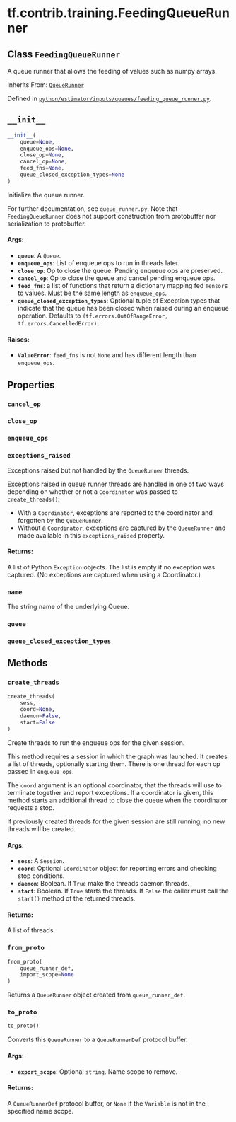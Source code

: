 <div itemscope itemtype="http://developers.google.com/ReferenceObject">
<meta itemprop="name" content="tf.contrib.training.FeedingQueueRunner" />
<meta itemprop="path" content="Stable" />
<meta itemprop="property" content="cancel_op"/>
<meta itemprop="property" content="close_op"/>
<meta itemprop="property" content="enqueue_ops"/>
<meta itemprop="property" content="exceptions_raised"/>
<meta itemprop="property" content="name"/>
<meta itemprop="property" content="queue"/>
<meta itemprop="property" content="queue_closed_exception_types"/>
<meta itemprop="property" content="__init__"/>
<meta itemprop="property" content="create_threads"/>
<meta itemprop="property" content="from_proto"/>
<meta itemprop="property" content="to_proto"/>
</div>

# tf.contrib.training.FeedingQueueRunner

## Class `FeedingQueueRunner`

A queue runner that allows the feeding of values such as numpy arrays.

Inherits From: [`QueueRunner`](../../../tf/train/queue_runner/QueueRunner.md)



Defined in [`python/estimator/inputs/queues/feeding_queue_runner.py`](https://github.com/tensorflow/estimator/tree/master/tensorflow_estimator/python/estimator/inputs/queues/feeding_queue_runner.py).

<!-- Placeholder for "Used in" -->


<h2 id="__init__"><code>__init__</code></h2>

``` python
__init__(
    queue=None,
    enqueue_ops=None,
    close_op=None,
    cancel_op=None,
    feed_fns=None,
    queue_closed_exception_types=None
)
```

Initialize the queue runner.

For further documentation, see `queue_runner.py`. Note that
`FeedingQueueRunner` does not support construction from protobuffer nor
serialization to protobuffer.

#### Args:


* <b>`queue`</b>: A `Queue`.
* <b>`enqueue_ops`</b>: List of enqueue ops to run in threads later.
* <b>`close_op`</b>: Op to close the queue. Pending enqueue ops are preserved.
* <b>`cancel_op`</b>: Op to close the queue and cancel pending enqueue ops.
* <b>`feed_fns`</b>: a list of functions that return a dictionary mapping fed
  `Tensor`s to values. Must be the same length as `enqueue_ops`.
* <b>`queue_closed_exception_types`</b>: Optional tuple of Exception types that
  indicate that the queue has been closed when raised during an enqueue
  operation.  Defaults to
  `(tf.errors.OutOfRangeError, tf.errors.CancelledError)`.


#### Raises:


* <b>`ValueError`</b>: `feed_fns` is not `None` and has different length than
  `enqueue_ops`.



## Properties

<h3 id="cancel_op"><code>cancel_op</code></h3>




<h3 id="close_op"><code>close_op</code></h3>




<h3 id="enqueue_ops"><code>enqueue_ops</code></h3>




<h3 id="exceptions_raised"><code>exceptions_raised</code></h3>

Exceptions raised but not handled by the `QueueRunner` threads.

Exceptions raised in queue runner threads are handled in one of two ways
depending on whether or not a `Coordinator` was passed to
`create_threads()`:

* With a `Coordinator`, exceptions are reported to the coordinator and
  forgotten by the `QueueRunner`.
* Without a `Coordinator`, exceptions are captured by the `QueueRunner` and
  made available in this `exceptions_raised` property.

#### Returns:

A list of Python `Exception` objects.  The list is empty if no exception
was captured.  (No exceptions are captured when using a Coordinator.)


<h3 id="name"><code>name</code></h3>

The string name of the underlying Queue.


<h3 id="queue"><code>queue</code></h3>




<h3 id="queue_closed_exception_types"><code>queue_closed_exception_types</code></h3>






## Methods

<h3 id="create_threads"><code>create_threads</code></h3>

``` python
create_threads(
    sess,
    coord=None,
    daemon=False,
    start=False
)
```

Create threads to run the enqueue ops for the given session.

This method requires a session in which the graph was launched.  It creates
a list of threads, optionally starting them.  There is one thread for each
op passed in `enqueue_ops`.

The `coord` argument is an optional coordinator, that the threads will use
to terminate together and report exceptions.  If a coordinator is given,
this method starts an additional thread to close the queue when the
coordinator requests a stop.

If previously created threads for the given session are still running, no
new threads will be created.

#### Args:


* <b>`sess`</b>: A `Session`.
* <b>`coord`</b>: Optional `Coordinator` object for reporting errors and checking
  stop conditions.
* <b>`daemon`</b>: Boolean.  If `True` make the threads daemon threads.
* <b>`start`</b>: Boolean.  If `True` starts the threads.  If `False` the
  caller must call the `start()` method of the returned threads.


#### Returns:

A list of threads.


<h3 id="from_proto"><code>from_proto</code></h3>

``` python
from_proto(
    queue_runner_def,
    import_scope=None
)
```

Returns a `QueueRunner` object created from `queue_runner_def`.


<h3 id="to_proto"><code>to_proto</code></h3>

``` python
to_proto()
```

Converts this `QueueRunner` to a `QueueRunnerDef` protocol buffer.


#### Args:


* <b>`export_scope`</b>: Optional `string`. Name scope to remove.


#### Returns:

A `QueueRunnerDef` protocol buffer, or `None` if the `Variable` is not in
the specified name scope.




